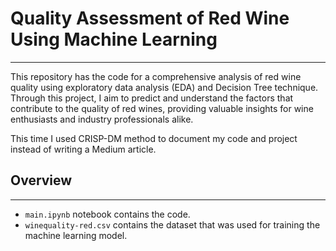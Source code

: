 
# Quality Assessment of Red Wine Using Machine Learning
---

This repository has the code for a comprehensive analysis of red wine quality using exploratory data analysis (EDA) and Decision Tree technique. Through this project, I aim to predict and understand the factors that contribute to the quality of red wines, providing valuable insights for wine enthusiasts and industry professionals alike.

This time I used CRISP-DM method to document my code and project instead of writing a Medium article.


## Overview
---
- `main.ipynb` notebook contains the code.
- `winequality-red.csv` contains the dataset that was used for training the machine learning model.